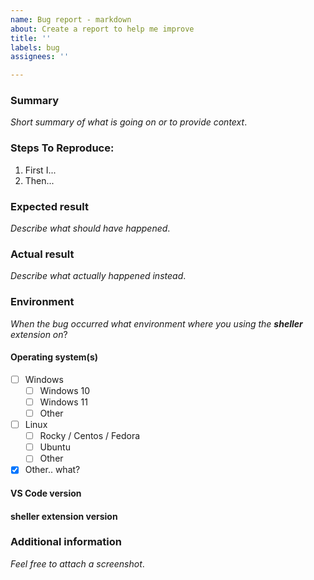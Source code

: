 ```yaml
---
name: Bug report - markdown
about: Create a report to help me improve
title: ''
labels: bug
assignees: ''

---
```


### Summary

_Short summary of what is going on or to provide context_.

### Steps To Reproduce:

1.  First I...
2.  Then...

### Expected result

_Describe what should have happened_.

### Actual result

_Describe what actually happened instead_.

### Environment

_When the bug occurred what environment where you using the **sheller** extension on_?

#### Operating system(s)

 - [ ] Windows
    - [ ] Windows 10
    - [ ] Windows 11
    - [ ] Other
 - [ ] Linux
    - [ ] Rocky / Centos / Fedora
    - [ ] Ubuntu
    - [ ] Other

 - [X] Other.. what?
 
#### VS Code version
 
 <!-- In VS Code select "Help" > "About", then click on "Copy" and paste the text here -->
 
#### sheller extension version
 
 <!-- In VS Code select "View" > "Extensions", then type sheller and "Copy" and paste the version number here -->


### Additional information

_Feel free to attach a screenshot_.
